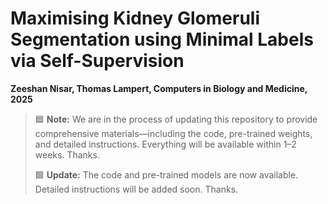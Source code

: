 # **Maximising Kidney Glomeruli Segmentation using Minimal Labels via Self-Supervision**

**Zeeshan Nisar, Thomas Lampert, Computers in Biology and Medicine, 2025**

> 🟦 **Note:** We are in the process of updating this repository to provide comprehensive materials—including the code, pre-trained weights, and detailed instructions. Everything will be available within 1–2 weeks. Thanks.
> 
> 🟩 **Update:** The code and pre-trained models are now available. Detailed instructions will be added soon. Thanks. 

